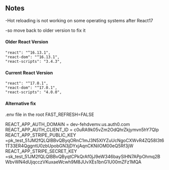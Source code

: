## Notes

<!-- ?Problem -->

-Hot reloading is not working on some operating systems after React17

<!-- ?Solution -->

-so move back to older version to fix it

#### Older React Version

```
"react": "^16.13.1",
"react-dom": "^16.13.1",
"react-scripts": "3.4.3",
```

#### Current React Version

```
"react": "^17.0.1",
"react-dom": "^17.0.1",
"react-scripts": "4.0.0",
```

#### Alternative fix

.env file in the root
FAST_REFRESH=FALSE

<!-- .env file credentials -->

REACT_APP_AUTH_DOMAIN = dev-fehdvemv.us.auth0.com
REACT_APP_AUTH_CLIENT_ID = c0uRA9k05vZm2OdQhrZkjymvn5hY7Qlp
REACT_APP_STRIPE_PUBLIC_KEY =pk_test_51JM2fQLQlBBvQByqORnC1mJ3N5XlYZuUcNgoCXWvR4ZQ58I3t61T33ER4QggntU0zbUpobGN3jDYxjAqnCKNiIOM00eQ5Rf3jW
REACT_APP_STRIPE_SECRET_KEY =sk_test_51JM2fQLQlBBvQByqtCPkQrAf0jJ9eW346baySIHN7APpOhmq2BWbvWN4dUjqcczVKuxaeWcwh9M8JUvXEs1bnG1U00mZFz1MQA
